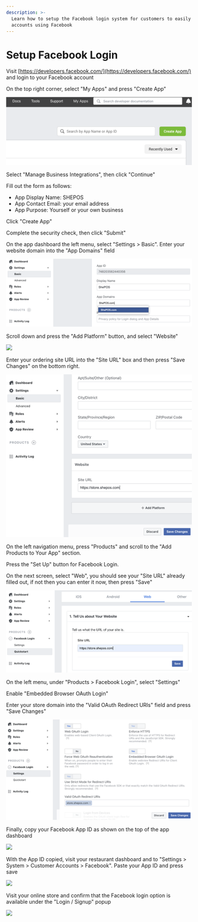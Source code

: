 ```yaml
---
description: >-
  Learn how to setup the Facebook login system for customers to easily create
  accounts using Facebook
---
```


# Setup Facebook Login

Visit [https://developers.facebook.com/](https://developers.facebook.com/) and login to your Facebook account

On the top right corner, select "My Apps" and press "Create App"

![](../.gitbook/assets/fb-createapp%20%281%29.png)

Select "Manage Business Integrations", then click "Continue"

Fill out the form as follows:

* App Display Name: SHEPOS
* App Contact Email: your email address
* App Purpose: Yourself or your own business

Click "Create App"

Complete the security check, then click "Submit"

On the app dashboard the left menu, select "Settings &gt; Basic". Enter your website domain into the "App Domains" field

![](../.gitbook/assets/fb-appdomain.png)

Scroll down and press the "Add Platform" button, and select "Website"

![](https://storage.crisp.chat/users/helpdesk/website/e903fdb8557a9800/image_5fdlaq.png)

Enter your ordering site URL into the "Site URL" box and then press "Save Changes" on the bottom right.

![](../.gitbook/assets/fb-siteurl.png)

On the left navigation menu, press "Products" and scroll to the "Add Products to Your App" section.

Press the "Set Up" button for Facebook Login.

On the next screen, select "Web", you should see your "Site URL" already filled out, if not then you can enter it now, then press "Save"

![](../.gitbook/assets/fb-productsqs.png)

On the left menu, under "Products &gt; Facebook Login", select "Settings"

Enable "Embedded Browser OAuth Login"

Enter your store domain into the "Valid OAuth Redirect URIs" field and press "Save Changes"

![](../.gitbook/assets/fb-validoauth.png)

Finally, copy your Facebook App ID as shown on the top of the app dashboard

![](https://storage.crisp.chat/users/helpdesk/website/e903fdb8557a9800/image_yxw5jy.png)

With the App ID copied, visit your restaurant dashboard and to "Settings &gt; System &gt; Customer Accounts &gt; Facebook". Paste your App ID and press save

![](https://storage.crisp.chat/users/helpdesk/website/e903fdb8557a9800/image_u1lgnf.png)

Visit your online store and confirm that the Facebook login option is available under the "Login / Signup" popup

![](https://storage.crisp.chat/users/helpdesk/website/e903fdb8557a9800/image_1c1swn7.png)

